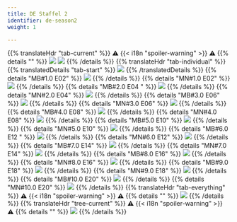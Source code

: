 ```yaml
---
title: DE Staffel 2
identifier: de-season2
weight: 1

---
```

{{% translateHdr "tab-current" %}}
:warning: {{< i18n "spoiler-warning" >}} :warning:
{{% details "" %}}
![](/sim-ayto/de02/de02_tab.png)
![](/sim-ayto/de02/de02_sum.png)
{{% /details %}}
{{% translateHdr "tab-individual" %}}
{{% translatedDetails "tab-start" %}}
![](/sim-ayto/de02/de02_0.png)
{{% /translatedDetails %}}
{{% details "MB#1.0 E02" %}}
![](/sim-ayto/de02/de02_1.png)
{{% /details %}}
{{% details "MN#1.0 E02" %}}
![](/sim-ayto/de02/de02_2.png)
{{% /details %}}
{{% details "MB#2.0 E04 " %}}
![](/sim-ayto/de02/de02_3.png)
{{% /details %}}
{{% details "MN#2.0 E04" %}}
![](/sim-ayto/de02/de02_4.png)
{{% /details %}}
{{% details "MB#3.0 E06" %}}
![](/sim-ayto/de02/de02_5.png)
{{% /details %}}
{{% details "MN#3.0 E06" %}}
![](/sim-ayto/de02/de02_6.png)
{{% /details %}}
{{% details "MB#4.0 E08" %}}
![](/sim-ayto/de02/de02_7.png)
{{% /details %}}
{{% details "MN#4.0 E08" %}}
![](/sim-ayto/de02/de02_8.png)
{{% /details %}}
{{% details "MB#5.0 E10" %}}
![](/sim-ayto/de02/de02_9.png)
{{% /details %}}
{{% details "MN#5.0 E10" %}}
![](/sim-ayto/de02/de02_10.png)
{{% /details %}}
{{% details "MB#6.0 E12 " %}}
![](/sim-ayto/de02/de02_11.png)
{{% /details %}}
{{% details "MN#6.0 E12" %}}
![](/sim-ayto/de02/de02_12.png)
{{% /details %}}
{{% details "MB#7.0 E14" %}}
![](/sim-ayto/de02/de02_13.png)
{{% /details %}}
{{% details "MN#7.0 E14" %}}
![](/sim-ayto/de02/de02_14.png)
{{% /details %}}
{{% details "MB#8.0 E16" %}}
![](/sim-ayto/de02/de02_15.png)
{{% /details %}}
{{% details "MN#8.0 E16" %}}
![](/sim-ayto/de02/de02_16.png)
{{% /details %}}
{{% details "MB#9.0 E18" %}}
![](/sim-ayto/de02/de02_17.png)
{{% /details %}}
{{% details "MN#9.0 E18" %}}
![](/sim-ayto/de02/de02_18.png)
{{% /details %}}
{{% details "MB#10.0 E20" %}}
![](/sim-ayto/de02/de02_19.png)
{{% /details %}}
{{% details "MN#10.0 E20" %}}
![](/sim-ayto/de02/de02_20.png)
{{% /details %}}
{{% translateHdr "tab-everything" %}}
:warning: {{< i18n "spoiler-warning" >}} :warning:
{{% details "" %}}
![](/sim-ayto/de02/de02.col.png)
{{% /details %}}
{{% translateHdr "tree-current" %}}
:warning: {{< i18n "spoiler-warning" >}} :warning:
{{% details "" %}}
![](/sim-ayto/de02/de02.png)
{{% /details %}}

